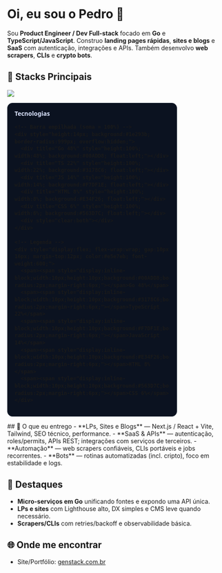 <h1 align="left">Oi, eu sou o Pedro 👋</h1>

<p align="left">
Sou <b>Product Engineer / Dev Full-stack</b> focado em <b>Go</b> e <b>TypeScript/JavaScript</b>.
Construo <b>landing pages rápidas</b>, <b>sites e blogs</b> e <b>SaaS</b> com autenticação, integrações e APIs.
Também desenvolvo <b>web scrapers</b>, <b>CLIs</b> e <b>crypto bots</b>.
</p>

## 🔧 Stacks Principais
<p>
  <img src="https://skillicons.dev/icons?i=go,ts,js,react,nextjs,vite,tailwind,html,css&perline=10" />
</p>
<p>
<div align="left" style="font:600 14px/1.4 system-ui, -apple-system, Segoe UI, Roboto, Arial;">
  <div style="background:#0b1220; border:1px solid #1f2937; border-radius:12px; padding:14px 16px; width:360px; max-width:100%;">
    <div style="color:#dbe4ff; font-weight:700; margin-bottom:10px;">Tecnologias</div>

    <!-- Barra empilhada (soma = 100%) -->
    <div style="height:14px; background:#1e293b; border-radius:999px; overflow:hidden;">
      <div title="Go 48%" style="height:100%; width:48%; background:#00ADD8; float:left;"></div>
      <div title="TS 22%" style="height:100%; width:22%; background:#3178C6; float:left;"></div>
      <div title="JS 14%" style="height:100%; width:14%; background:#F7DF1E; float:left;"></div>
      <div title="HTML 8%" style="height:100%; width:8%; background:#E34F26; float:left;"></div>
      <div title="CSS 6%" style="height:100%; width:6%; background:#563D7C; float:left;"></div>
      <div style="clear:both"></div>
    </div>

    <!-- Legenda -->
    <div style="display:flex; flex-wrap:wrap; gap:10px 16px; margin-top:12px; color:#e5e7eb; font-weight:600;">
      <span><span style="display:inline-block;width:10px;height:10px;background:#00ADD8;border-radius:2px;margin-right:6px;"></span>Go 48%</span>
      <span><span style="display:inline-block;width:10px;height:10px;background:#3178C6;border-radius:2px;margin-right:6px;"></span>TypeScript 22%</span>
      <span><span style="display:inline-block;width:10px;height:10px;background:#F7DF1E;border-radius:2px;margin-right:6px;"></span>JavaScript 14%</span>
      <span><span style="display:inline-block;width:10px;height:10px;background:#E34F26;border-radius:2px;margin-right:6px;"></span>HTML 8%</span>
      <span><span style="display:inline-block;width:10px;height:10px;background:#563D7C;border-radius:2px;margin-right:6px;"></span>CSS 6%</span>
    </div>
  </div>
</div>
</p>
## 🚀 O que eu entrego
- **LPs, Sites e Blogs** — Next.js / React + Vite, Tailwind, SEO técnico, performance.
- **SaaS & APIs** — autenticação, roles/permits, APIs REST; integrações com serviços de terceiros.
- **Automação** — web scrapers confiáveis, CLIs portáveis e jobs recorrentes.
- **Bots** — rotinas automatizadas (incl. cripto), foco em estabilidade e logs.

## 📌 Destaques
- **Micro-serviços em Go** unificando fontes e expondo uma API única.
- **LPs e sites** com Lighthouse alto, DX simples e CMS leve quando necessário.
- **Scrapers/CLIs** com retries/backoff e observabilidade básica.

## 🌐 Onde me encontrar
- Site/Portfólio: <a href="https://www.genstack.com.br">genstack.com.br</a>

<!-- Dica: fixe 6 repositórios nos "Pins" (ex.: LP, SaaS, API Go, scraper, CLI, bot). -->

